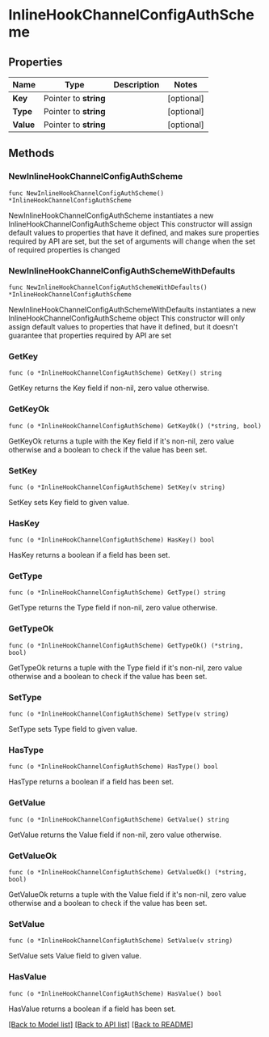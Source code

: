 # InlineHookChannelConfigAuthScheme

## Properties

Name | Type | Description | Notes
------------ | ------------- | ------------- | -------------
**Key** | Pointer to **string** |  | [optional] 
**Type** | Pointer to **string** |  | [optional] 
**Value** | Pointer to **string** |  | [optional] 

## Methods

### NewInlineHookChannelConfigAuthScheme

`func NewInlineHookChannelConfigAuthScheme() *InlineHookChannelConfigAuthScheme`

NewInlineHookChannelConfigAuthScheme instantiates a new InlineHookChannelConfigAuthScheme object
This constructor will assign default values to properties that have it defined,
and makes sure properties required by API are set, but the set of arguments
will change when the set of required properties is changed

### NewInlineHookChannelConfigAuthSchemeWithDefaults

`func NewInlineHookChannelConfigAuthSchemeWithDefaults() *InlineHookChannelConfigAuthScheme`

NewInlineHookChannelConfigAuthSchemeWithDefaults instantiates a new InlineHookChannelConfigAuthScheme object
This constructor will only assign default values to properties that have it defined,
but it doesn't guarantee that properties required by API are set

### GetKey

`func (o *InlineHookChannelConfigAuthScheme) GetKey() string`

GetKey returns the Key field if non-nil, zero value otherwise.

### GetKeyOk

`func (o *InlineHookChannelConfigAuthScheme) GetKeyOk() (*string, bool)`

GetKeyOk returns a tuple with the Key field if it's non-nil, zero value otherwise
and a boolean to check if the value has been set.

### SetKey

`func (o *InlineHookChannelConfigAuthScheme) SetKey(v string)`

SetKey sets Key field to given value.

### HasKey

`func (o *InlineHookChannelConfigAuthScheme) HasKey() bool`

HasKey returns a boolean if a field has been set.

### GetType

`func (o *InlineHookChannelConfigAuthScheme) GetType() string`

GetType returns the Type field if non-nil, zero value otherwise.

### GetTypeOk

`func (o *InlineHookChannelConfigAuthScheme) GetTypeOk() (*string, bool)`

GetTypeOk returns a tuple with the Type field if it's non-nil, zero value otherwise
and a boolean to check if the value has been set.

### SetType

`func (o *InlineHookChannelConfigAuthScheme) SetType(v string)`

SetType sets Type field to given value.

### HasType

`func (o *InlineHookChannelConfigAuthScheme) HasType() bool`

HasType returns a boolean if a field has been set.

### GetValue

`func (o *InlineHookChannelConfigAuthScheme) GetValue() string`

GetValue returns the Value field if non-nil, zero value otherwise.

### GetValueOk

`func (o *InlineHookChannelConfigAuthScheme) GetValueOk() (*string, bool)`

GetValueOk returns a tuple with the Value field if it's non-nil, zero value otherwise
and a boolean to check if the value has been set.

### SetValue

`func (o *InlineHookChannelConfigAuthScheme) SetValue(v string)`

SetValue sets Value field to given value.

### HasValue

`func (o *InlineHookChannelConfigAuthScheme) HasValue() bool`

HasValue returns a boolean if a field has been set.


[[Back to Model list]](../README.md#documentation-for-models) [[Back to API list]](../README.md#documentation-for-api-endpoints) [[Back to README]](../README.md)


